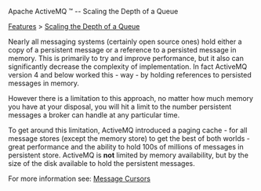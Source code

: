 Apache ActiveMQ ™ -- Scaling the Depth of a Queue 

[Features](features.html) > [Scaling the Depth of a Queue](scaling-the-depth-of-a-queue.html)


Nearly all messaging systems (certainly open source ones) hold either a copy of a persistent message or a reference to a persisted message in memory. This is primarily to try and improve performance, but it also can significantly decrease the complexity of implementation. In fact ActiveMQ version 4 and below worked this - way - by holding references to persisted messages in memory.

However there is a limitation to this approach, no matter how much memory you have at your disposal, you will hit a limit to the number persistent messages a broker can handle at any particular time.

To get around this limitation, ActiveMQ introduced a paging cache - for all message stores (except the memory store) to get the best of both worlds - great performance and the ability to hold 100s of millions of messages in persistent store. ActiveMQ is **not** limited by memory availability, but by the size of the disk available to hold the persistent messages.

For more information see: [Message Cursors](message-cursors.html)

